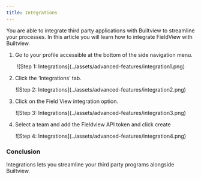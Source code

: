 ```yaml
---
title: Integrations
---
```


You are able to integrate third party applications with Builtview to streamline your processes. In this article you will learn how to integrate FieldView with Builtview.

1)	Go to your profile accessible at the bottom of the side navigation menu.

<center>
![Step 1: Integrations](../assets/advanced-features/integration1.png)
</center>

2)	Click the ‘Integrations’ tab.

<center>
![Step 2: Integrations](../assets/advanced-features/integration2.png)
</center>

3)	Click on the Field View integration option.

<center>
![Step 3: Integrations](../assets/advanced-features/integration3.png)
</center>

4)	Select a team and add the Fieldview API token and click create

<center>
![Step 4: Integrations](../assets/advanced-features/integration4.png)
</center>

### Conclusion

Integrations lets you streamline your third party programs alongside Builtview.
